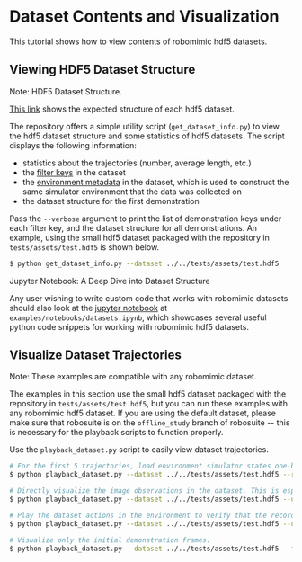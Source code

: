 # Dataset Contents and Visualization

This tutorial shows how to view contents of robomimic hdf5 datasets.

## Viewing HDF5 Dataset Structure

<div class="admonition note">
<p class="admonition-title">Note: HDF5 Dataset Structure.</p>

[This link](../datasets/overview.html#dataset-structure) shows the expected structure of each hdf5 dataset.

</div>

The repository offers a simple utility script (`get_dataset_info.py`) to view the hdf5 dataset structure and some statistics of hdf5 datasets. The script displays the following information:

- statistics about the trajectories (number, average length, etc.)
- the [filter keys](../datasets/overview.html#filter-keys) in the dataset
- the [environment metadata](../modules/environments.html#initialize-an-environment-from-a-dataset) in the dataset, which is used to construct the same simulator environment that the data was collected on
- the dataset structure for the first demonstration

Pass the `--verbose` argument to print the list of demonstration keys under each filter key, and the dataset structure for all demonstrations. An example, using the small hdf5 dataset packaged with the repository in `tests/assets/test.hdf5` is shown below.

```sh
$ python get_dataset_info.py --dataset ../../tests/assets/test.hdf5
```

<div class="admonition tip">
<p class="admonition-title">Jupyter Notebook: A Deep Dive into Dataset Structure</p>

Any user wishing to write custom code that works with robomimic datasets should also look at the [jupyter notebook](https://github.com/ARISE-Initiative/robomimic/blob/master/examples/notebooks/datasets.ipynb) at `examples/notebooks/datasets.ipynb`, which showcases several useful python code snippets for working with robomimic hdf5 datasets.

</div>

## Visualize Dataset Trajectories

<div class="admonition note">
<p class="admonition-title">Note: These examples are compatible with any robomimic dataset.</p>

The examples in this section use the small hdf5 dataset packaged with the repository in `tests/assets/test.hdf5`, but you can run these examples with any robomimic hdf5 dataset. If you are using the default dataset, please make sure that robosuite is on the `offline_study` branch of robosuite -- this is necessary for the playback scripts to function properly.

</div>

Use the `playback_dataset.py` script to easily view dataset trajectories.

```sh
# For the first 5 trajectories, load environment simulator states one-by-one, and render "agentview" and "robot0_eye_in_hand" cameras to video at /tmp/playback_dataset.mp4
$ python playback_dataset.py --dataset ../../tests/assets/test.hdf5 --render_image_names agentview robot0_eye_in_hand --video_path /tmp/playback_dataset.mp4 --n 5

# Directly visualize the image observations in the dataset. This is especially useful for real robot datasets where there is no simulator to use for rendering.
$ python playback_dataset.py --dataset ../../tests/assets/test.hdf5 --use-obs --render_image_names agentview_image --video_path /tmp/obs_trajectory.mp4

# Play the dataset actions in the environment to verify that the recorded actions are reasonable.
$ python playback_dataset.py --dataset ../../tests/assets/test.hdf5 --use-actions --render_image_names agentview --video_path /tmp/playback_dataset_with_actions.mp4

# Visualize only the initial demonstration frames.
$ python playback_dataset.py --dataset ../../tests/assets/test.hdf5 --first --render_image_names agentview --video_path /tmp/dataset_task_inits.mp4
```
